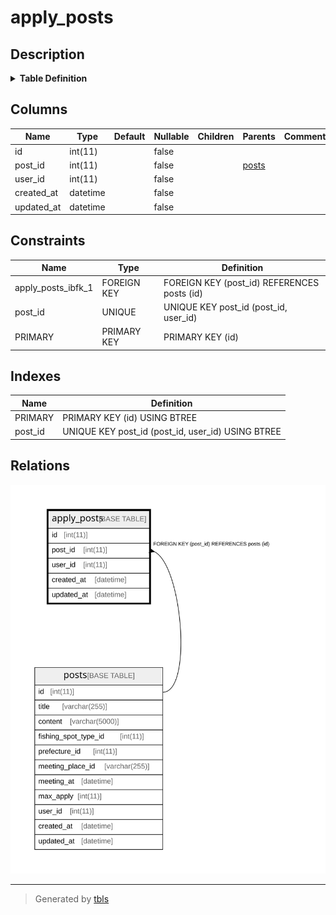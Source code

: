 # apply_posts

## Description

<details>
<summary><strong>Table Definition</strong></summary>

```sql
CREATE TABLE `apply_posts` (
  `id` int(11) NOT NULL AUTO_INCREMENT,
  `post_id` int(11) NOT NULL,
  `user_id` int(11) NOT NULL,
  `created_at` datetime NOT NULL,
  `updated_at` datetime NOT NULL,
  PRIMARY KEY (`id`),
  UNIQUE KEY `post_id` (`post_id`,`user_id`),
  CONSTRAINT `apply_posts_ibfk_1` FOREIGN KEY (`post_id`) REFERENCES `posts` (`id`) ON DELETE CASCADE
) ENGINE=InnoDB DEFAULT CHARSET=utf8mb4 COLLATE=utf8mb4_unicode_ci
```

</details>

## Columns

| Name | Type | Default | Nullable | Children | Parents | Comment |
| ---- | ---- | ------- | -------- | -------- | ------- | ------- |
| id | int(11) |  | false |  |  |  |
| post_id | int(11) |  | false |  | [posts](posts.md) |  |
| user_id | int(11) |  | false |  |  |  |
| created_at | datetime |  | false |  |  |  |
| updated_at | datetime |  | false |  |  |  |

## Constraints

| Name | Type | Definition |
| ---- | ---- | ---------- |
| apply_posts_ibfk_1 | FOREIGN KEY | FOREIGN KEY (post_id) REFERENCES posts (id) |
| post_id | UNIQUE | UNIQUE KEY post_id (post_id, user_id) |
| PRIMARY | PRIMARY KEY | PRIMARY KEY (id) |

## Indexes

| Name | Definition |
| ---- | ---------- |
| PRIMARY | PRIMARY KEY (id) USING BTREE |
| post_id | UNIQUE KEY post_id (post_id, user_id) USING BTREE |

## Relations

![er](apply_posts.svg)

---

> Generated by [tbls](https://github.com/k1LoW/tbls)
